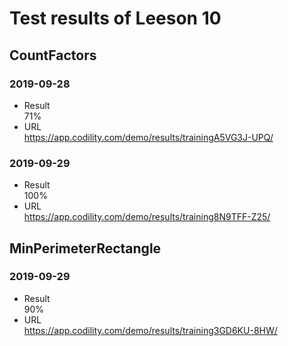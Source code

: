 # Test results of Leeson 10
## CountFactors
### 2019-09-28
- Result  
71%
- URL  
https://app.codility.com/demo/results/trainingA5VG3J-UPQ/
### 2019-09-29
- Result  
100%
- URL  
https://app.codility.com/demo/results/training8N9TFF-Z25/
## MinPerimeterRectangle
### 2019-09-29
- Result  
90%
- URL  
https://app.codility.com/demo/results/training3GD6KU-8HW/